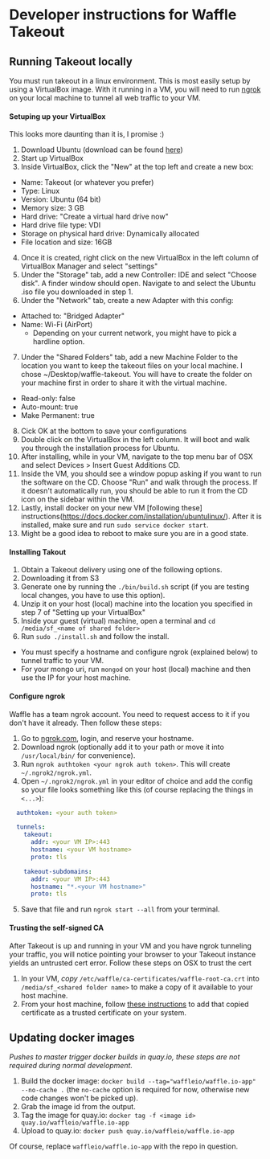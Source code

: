 # Developer instructions for Waffle Takeout

## Running Takeout locally
You must run takeout in a linux environment. This is most easily setup by using a VirtualBox image. With it running in a VM, you will need to run [ngrok](ngrok.com) on your local machine to tunnel all web traffic to your VM. 

#### Setuping up your VirtualBox
This looks more daunting than it is, I promise :)

1. Download Ubuntu (download can be found [here](http://www.ubuntu.com/download/desktop/thank-you?country=US&version=14.04.2&architecture=amd64))
2. Start up VirtualBox
3. Inside VirtualBox, click the "New" at the top left and create a new box:
  - Name: Takeout (or whatever you prefer)
  - Type: Linux
  - Version: Ubuntu (64 bit)
  - Memory size: 3 GB
  - Hard drive: "Create a virtual hard drive now"
  - Hard drive file type: VDI
  - Storage on physical hard drive: Dynamically allocated
  - File location and size: 16GB
4. Once it is created, right click on the new VirtualBox in the left column of VirtualBox Manager and select "settings"
5. Under the "Storage" tab, add a new Controller: IDE and select "Choose disk". A finder window should open. Navigate to and select the Ubuntu .iso file you downloaded in step 1.
6. Under the "Network" tab, create a new Adapter with this config:
  - Attached to: "Bridged Adapter"
  - Name: Wi-Fi (AirPort)
    - Depending on your current network, you might have to pick a hardline option.
7. Under the "Shared Folders" tab, add a new Machine Folder to the location you want to keep the takeout files on your local machine. I chose ~/Desktop/waffle-takeout. You will have to create the folder on your machine first in order to share it with the virtual machine.
  - Read-only: false
  - Auto-mount: true
  - Make Permanent: true
8. Cick OK at the bottom to save your configurations
9. Double click on the VirtualBox in the left column. It will boot and walk you through the installation process for Ubuntu.
10. After installing, while in your VM, navigate to the top menu bar of OSX and select Devices > Insert Guest Additions CD.
11. Inside the VM, you should see a window popup asking if you want to run the software on the CD. Choose "Run" and walk through the process. If it doesn't automatically run, you should be able to run it from the CD icon on the sidebar within the VM.
12. Lastly, install docker on your new VM [following these] instructions(https://docs.docker.com/installation/ubuntulinux/). After it is installed, make sure and run `sudo service docker start`.
13. Might be a good idea to reboot to make sure you are in a good state.

#### Installing Takout
1. Obtain a Takeout delivery using one of the following options.
  1. Downloading it from S3
  2. Generate one by running the `./bin/build.sh` script (if you are testing local changes, you have to use this option).
2. Unzip it on your host (local) machine into the location you specified in step 7 of "Setting up your VirtualBox"
3. Inside your guest (virtual) machine, open a terminal and `cd /media/sf_<name of shared folder>`
4. Run `sudo ./install.sh` and follow the install.
  - You must specify a hostname and configure ngrok (explained below) to tunnel traffic to your VM.
  - For your mongo uri, run `mongod` on your host (local) machine and then use the IP for your host machine.

#### Configure ngrok
Waffle has a team ngrok account. You need to request access to it if you don't have it already. Then follow these steps:

1. Go to [ngrok.com](ngrok.com), login, and reserve your hostname.
2. Download ngrok (optionally add it to your path or move it into `/usr/local/bin/` for convenience).
3. Run `ngrok authtoken <your ngrok auth token>`. This will create `~/.ngrok2/ngrok.yml`.
4. Open `~/.ngrok2/ngrok.yml` in your editor of choice and add the config so your file looks something like this (of course replacing the things in `<...>`):
  ```yml
    authtoken: <your auth token>

    tunnels:
      takeout:
        addr: <your VM IP>:443
        hostname: <your VM hostname>
        proto: tls

      takeout-subdomains:
        addr: <your VM IP>:443
        hostname: "*.<your VM hostname>"
        proto: tls
  ```
5. Save that file and run `ngrok start --all` from your terminal.

#### Trusting the self-signed CA
After Takeout is up and running in your VM and you have ngrok tunneling your traffic, you will notice pointing your browser to your Takeout instance yields an untrusted cert error. Follow these steps on OSX to trust the cert

1. In your VM, *copy* `/etc/waffle/ca-certificates/waffle-root-ca.crt` into `/media/sf_<shared folder name>` to make a copy of it available to your host machine.
2. From your host machine, follow [these instructions](http://www.techrepublic.com/blog/apple-in-the-enterprise/managing-ssl-certificate-authorities-on-os-x/) to add that copied certificate as a trusted certificate on your system.

## Updating docker images
_Pushes to master trigger docker builds in quay.io, these steps are not required during normal development._

1. Build the docker image: `docker build --tag="waffleio/waffle.io-app" --no-cache .` (the `no-cache` option is required for now, otherwise new code changes won't be picked up).
2. Grab the image id from the output.
3. Tag the image for quay.io: `docker tag -f <image id> quay.io/waffleio/waffle.io-app`
4. Upload to quay.io: `docker push quay.io/waffleio/waffle.io-app`

Of course, replace `waffleio/waffle.io-app` with the repo in question.
